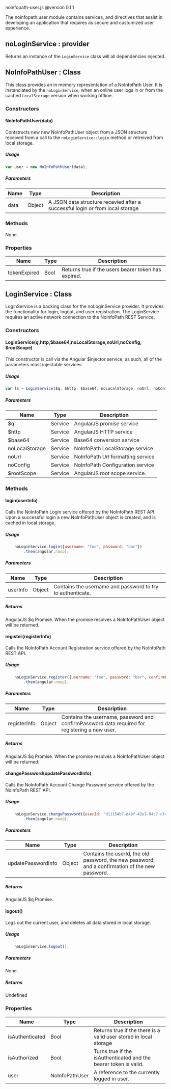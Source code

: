 noinfopath-user.js
@version 0.1.1

The noinfopath.user module contains services, and directives that assist in
developing an application that requires as secure and customized user
experience.


## noLoginService : provider

Returns an instance of the `LoginService` class will all dependencies
injected.

## NoInfoPathUser : Class

This class provides an in memory representation of a NoInfoPath User.
It is instanciated by the `noLoginService`, when an online user logs in
or from the cached `LocalStorage` version when working offline.

### Constructors

#### NoInfoPathUser(data)

Contstructs new new NoInfoPathUser object from a JSON structure received
from a call to the `noLoginService::login` method or retreived from
local storage.

##### Usage
```js
var user = new NoInfoPathUser(data);
```

##### Parameters

|Name|Type|Description|
|----|----|-----------|
|data|Object|A JSON data structure recevied after a successful login or from local storage|

### Methods
None.

### Properties
|Name|Type|Description|
|----|----|-----------|
|tokenExpired|Bool|Returns true if the users bearer token has expired.|


## LoginService : Class
LoginService is a backing class for the noLoginService provider. It provides the
functionality for login, logout, and user registration.  The LoginService
requires an active network connection to the NoInfoPath REST Service.

### Constructors

#### LoginService($q,$http,$base64,noLocalStorage,noUrl,noConfig, $rootScope)
This constructor is call via the Angular $injector service, as such, all
of the parameters must injectable services.

##### Usage
```js
var ls = LoginService($q, $http, $base64, noLocalStorage, noUrl, noConfig, $rootScope);
```

##### Parameters

|Name|Type|Description|
|----|----|-----------|
|$q|Service|AngularJS promise service|
|$http|Service|AngularJS HTTP service|
|$base64|Service|Base64 conversion service|
|noLocalStorage|Service|NoInfoPath LocalStorage service|
|noUrl|Service|NoInfoPath Url formatting service|
|noConfig|Service|NoInfoPath Configuration service|
|$rootScope|Service|AngularJS root scope service.|

### Methods

#### login(userInfo)
Calls the NoInfoPath Login service offered by the NoInfoPath REST API.
Upon a successful login a new NoInfoPathUser object is created, and
is cached in local storage.

##### Usage
```js
	noLoginService.login({username: "foo", password: "bar"})
		.then(angular.noop);
```
##### Parameters

|Name|Type|Description|
|----|----|-----------|
|userInfo|Object|Contains the username and password to try to authenticate.|

##### Returns
AngularJS $q Promise. When the promise resolves a NoInfoPathUser object
will be returned.

#### register(registerInfo)
Calls the NoInfoPath Account Registration service offered by the
NoInfoPath REST API.

##### Usage
```js
	noLoginService.register({username: "foo", password: "bar", confirmPassword: "bar"})
		.then(angular.noop);
```

##### Parameters

|Name|Type|Description|
|----|----|-----------|
|registerInfo|Object|Contains the username, password and confirmPassword data required for registering a new user.|

##### Returns
AngularJS $q Promise. When the promise resolves a NoInfoPathUser object
will be returned.

#### changePassword(updatePasswordInfo)
Calls the NoInfoPath Account Change Password service offered by the
NoInfoPath REST API.

##### Usage
```js
	noLoginService.changePassword({userId: "d11154b7-d48f-42e7-94c7-cf47e45e0d81", oldPassword: "hello", password: "bar", confirmPassword: "bar"})
		.then(angular.noop);
```
##### Parameters

|Name|Type|Description|
|----|----|-----------|
|updatePasswordInfo|Object|Contains the userId, the old password, the new password, and a confirmation of the new password. |

##### Returns
AngularJS $q Promise.

#### logout()
Logs out the current user, and deletes all data stored in local storage.

##### Usage
```js
	noLoginService.logout();
```
##### Parameters
None.

##### Returns
Undefined

### Properties
|Name|Type|Description|
|----|----|-----------|
|isAuthenticated|Bool|Returns true if the there is a valid user stored in local storage|
|isAuthorized|Bool|Turns true if the isAuthenticated and the bearer token is valid.|
|user|NoInfoPathUser|A reference to the currently logged in user.|


